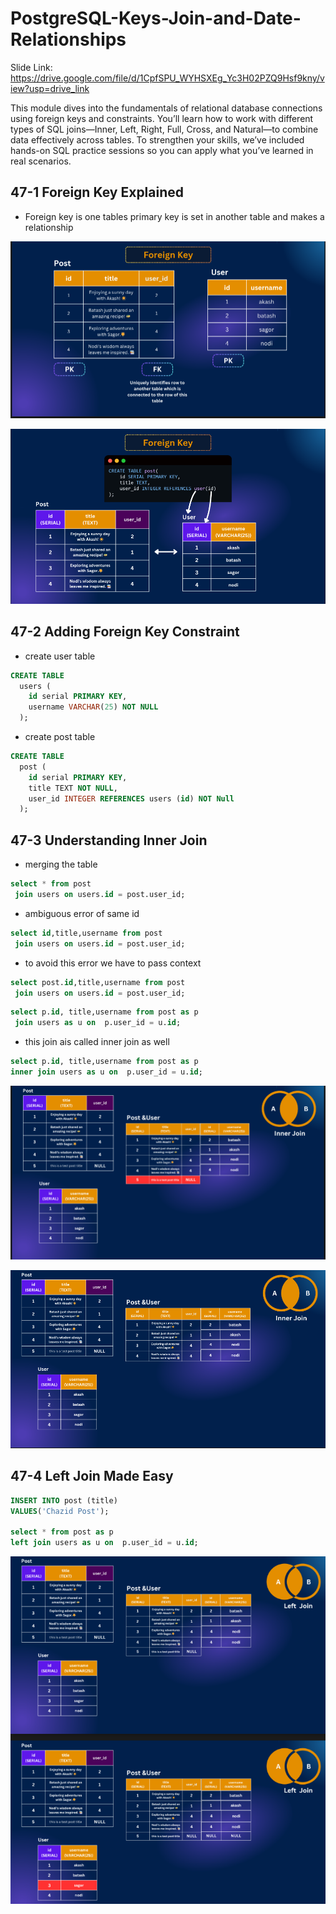 # PostgreSQL-Keys-Join-and-Date-Relationships

Slide Link: https://drive.google.com/file/d/1CpfSPU_WYHSXEg_Yc3H02PZQ9Hsf9kny/view?usp=drive_link



This module dives into the fundamentals of relational database connections using foreign keys and constraints. You’ll learn how to work with different types of SQL joins—Inner, Left, Right, Full, Cross, and Natural—to combine data effectively across tables. To strengthen your skills, we’ve included hands-on SQL practice sessions so you can apply what you’ve learned in real scenarios.


## 47-1 Foreign Key Explained
- Foreign key is one tables primary key is set in another table and makes a relationship 

![alt text](image.png)

![alt text](image-1.png)

## 47-2 Adding Foreign Key Constraint

- create user table 

```sql 
CREATE TABLE
  users (
    id serial PRIMARY KEY,
    username VARCHAR(25) NOT NULL
  );
```

- create post table 

```sql
CREATE TABLE
  post (
    id serial PRIMARY KEY,
    title TEXT NOT NULL,
    user_id INTEGER REFERENCES users (id) NOT Null
  );
```

## 47-3 Understanding Inner Join
- merging the table

```sql
select * from post
 join users on users.id = post.user_id;
```

- ambiguous error of same id

```sql 
select id,title,username from post
 join users on users.id = post.user_id;
```

- to avoid this error we have to pass context 

```sql 
select post.id,title,username from post
 join users on users.id = post.user_id;
```

```sql 
select p.id, title,username from post as p
 join users as u on  p.user_id = u.id;
```

- this join ais called inner join as well 

```sql 
select p.id, title,username from post as p
inner join users as u on  p.user_id = u.id;
```
![alt text](image-2.png)

![alt text](image-3.png)


## 47-4 Left Join Made Easy

```sql 
INSERT INTO post (title)
VALUES('Chazid Post');

select * from post as p
left join users as u on  p.user_id = u.id;
```

![alt text](image-4.png)